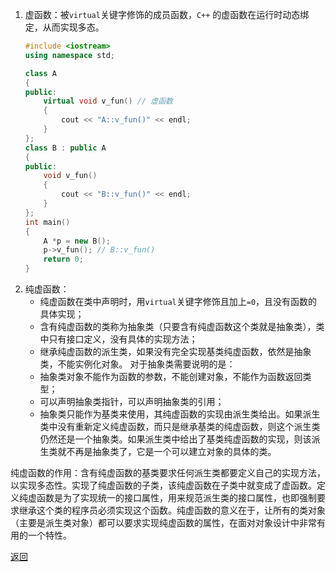 1. 虚函数：被`virtual`关键字修饰的成员函数，`C++` 的虚函数在运行时动态绑定，从而实现多态。
	```cpp
	#include <iostream>
	using namespace std;
	
	class A
	{
	public:
	    virtual void v_fun() // 虚函数
	    {
	        cout << "A::v_fun()" << endl;
	    }
	};
	class B : public A
	{
	public:
	    void v_fun()
	    {
	        cout << "B::v_fun()" << endl;
	    }
	};
	int main()
	{
	    A *p = new B();
	    p->v_fun(); // B::v_fun()
	    return 0;
	}
	```
2. 纯虚函数：
	- 纯虚函数在类中声明时，用`virtual`关键字修饰且加上`=0`，且没有函数的具体实现；
	- 含有纯虚函数的类称为抽象类（只要含有纯虚函数这个类就是抽象类），类中只有接口定义，没有具体的实现方法；
	- 继承纯虚函数的派生类，如果没有完全实现基类纯虚函数，依然是抽象类，不能实例化对象。
	对于抽象类需要说明的是：
	- 抽象类对象不能作为函数的参数，不能创建对象，不能作为函数返回类型；
	- 可以声明抽象类指针，可以声明抽象类的引用；
	- 抽象类只能作为基类来使用，其纯虚函数的实现由派生类给出。如果派生类中没有重新定义纯虚函数，而只是继承基类的纯虚函数，则这个派生类仍然还是一个抽象类。如果派生类中给出了基类纯虚函数的实现，则该派生类就不再是抽象类了，它是一个可以建立对象的具体的类。

纯虚函数的作用：含有纯虚函数的基类要求任何派生类都要定义自己的实现方法，以实现多态性。实现了纯虚函数的子类，该纯虚函数在子类中就变成了虚函数。定义纯虚函数是为了实现统一的接口属性，用来规范派生类的接口属性，也即强制要求继承这个类的程序员必须实现这个函数。纯虚函数的意义在于，让所有的类对象（主要是派生类对象）都可以要求实现纯虚函数的属性，在面对对象设计中非常有用的一个特性。

[返回](C++面向对象/readme)